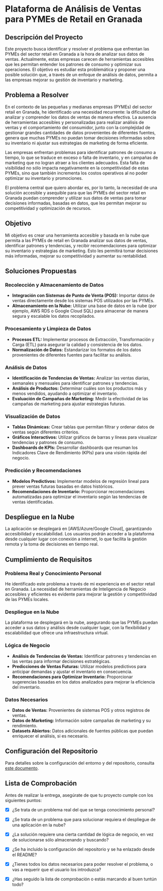 # Plataforma de Análisis de Ventas para PYMEs de Retail en Granada

## Descripción del Proyecto

Este proyecto busca identificar y resolver el problema que enfrentan las PYMEs del sector retail en Granada a la hora de analizar sus datos de ventas. Actualmente, estas empresas carecen de herramientas accesibles que les permitan entender los patrones de consumo y optimizar sus operaciones. El objetivo es estudiar esta problemática y proponer una posible solución que, a través de un enfoque de análisis de datos, permita a las empresas mejorar su gestión de inventario y marketing.

## Problema a Resolver

En el contexto de las pequeñas y medianas empresas (PYMEs) del sector retail en Granada, he identificado una necesidad recurrente: la dificultad de analizar y comprender los datos de ventas de manera efectiva. La ausencia de herramientas accesibles y personalizadas para realizar análisis de ventas y el comportamiento del consumidor, junto con la complejidad de gestionar grandes cantidades de datos provenientes de diferentes fuentes, genera que muchas PYMEs no puedan tomar decisiones informadas sobre su inventario ni ajustar sus estrategias de marketing de forma eficiente.

Las empresas enfrentan problemas para identificar patrones de consumo a tiempo, lo que se traduce en exceso o falta de inventario, y en campañas de marketing que no logran atraer a los clientes adecuados. Esta falta de visibilidad no sólo impacta negativamente en la competitividad de estas PYMEs, sino que también incrementa los costos operativos al no poder optimizar su inventario y promociones.

El problema central que quiero abordar es, por lo tanto, la necesidad de una solución accesible y asequible para que las PYMEs del sector retail en Granada puedan comprender y utilizar sus datos de ventas para tomar decisiones informadas, basadas en datos, que les permitan mejorar su competitividad y optimización de recursos.

## Objetivo

Mi objetivo es crear una herramienta accesible y basada en la nube que permita a las PYMEs de retail en Granada analizar sus datos de ventas, identificar patrones y tendencias, y recibir recomendaciones para optimizar su inventario y estrategias de marketing. Esto les permitirá tomar decisiones más informadas, mejorar su competitividad y aumentar su rentabilidad.

## Soluciones Propuestas

### Recolección y Almacenamiento de Datos

-   **Integración con Sistemas de Punto de Venta (POS):** Importar datos de ventas directamente desde los sistemas POS utilizados por las PYMEs.
-   **Almacenamiento en la Nube:** Utilizar una base de datos en la nube (por ejemplo, AWS RDS o Google Cloud SQL) para almacenar de manera segura y escalable los datos recopilados.

### Procesamiento y Limpieza de Datos

-   **Procesos ETL:** Implementar procesos de Extracción, Transformación y Carga (ETL) para asegurar la calidad y consistencia de los datos.
-   **Normalización de Datos:** Estandarizar los formatos de los datos provenientes de diferentes fuentes para facilitar su análisis.

### Análisis de Datos

-   **Identificación de Tendencias de Ventas:** Analizar las ventas diarias, semanales y mensuales para identificar patrones y tendencias.
-   **Análisis de Productos:** Determinar cuáles son los productos más y menos vendidos, ayudando a optimizar el inventario.
-   **Evaluación de Campañas de Marketing:** Medir la efectividad de las campañas de marketing para ajustar estrategias futuras.

### Visualización de Datos

-   **Tablas Dinámicas:** Crear tablas que permitan filtrar y ordenar datos de ventas según diferentes criterios.
-   **Gráficos Interactivos:** Utilizar gráficos de barras y líneas para visualizar tendencias y patrones de consumo.
-   **Dashboards de KPIs:** Desarrollar dashboards que resuman los Indicadores Clave de Rendimiento (KPIs) para una visión rápida del negocio.

### Predicción y Recomendaciones

-   **Modelos Predictivos:** Implementar modelos de regresión lineal para prever ventas futuras basadas en datos históricos.
-   **Recomendaciones de Inventario:** Proporcionar recomendaciones automatizadas para optimizar el inventario según las tendencias de ventas identificadas.

## Despliegue en la Nube

La aplicación se desplegará en [AWS/Azure/Google Cloud], garantizando accesibilidad y escalabilidad. Los usuarios podrán acceder a la plataforma desde cualquier lugar con conexión a internet, lo que facilita la gestión remota y la toma de decisiones en tiempo real.

## Cumplimiento de Requisitos

### Problema Real y Conocimiento Personal

He identificado este problema a través de mi experiencia en el sector retail en Granada. La necesidad de herramientas de Inteligencia de Negocio accesibles y eficientes es evidente para mejorar la gestión y competitividad de las PYMEs locales.

### Despliegue en la Nube

La plataforma se desplegará en la nube, asegurando que las PYMEs puedan acceder a sus datos y análisis desde cualquier lugar, con la flexibilidad y escalabilidad que ofrece una infraestructura virtual.

### Lógica de Negocio

-   **Análisis de Tendencias de Ventas:** Identificar patrones y tendencias en las ventas para informar decisiones estratégicas.
-   **Predicciones de Ventas Futuras:** Utilizar modelos predictivos para anticipar demandas y ajustar el inventario en consecuencia.
-   **Recomendaciones para Optimizar Inventario:** Proporcionar sugerencias basadas en los datos analizados para mejorar la eficiencia del inventario.

### Datos Necesarios

-   **Datos de Ventas:** Provenientes de sistemas POS y otros registros de ventas.
-   **Datos de Marketing:** Información sobre campañas de marketing y su rendimiento.
-   **Datasets Abiertos:** Datos adicionales de fuentes públicas que puedan enriquecer el análisis, si es necesario.

## Configuración del Repositorio

Para detalles sobre la configuración del entorno y del repositorio, consulta [este documento](docs/config.md).

## Lista de Comprobación

Antes de realizar la entrega, asegúrate de que tu proyecto cumple con los siguientes puntos:

- [X] ¿Se trata de un problema real del que se tenga conocimiento personal?
- [X] ¿Se trata de un problema que para solucionar requiera el despliegue de una aplicación en la nube?
- [X] ¿La solución requiere una cierta cantidad de lógica de negocio, en vez de solucionarse sólo almacenando y buscando?
- [X] ¿Se ha incluido la configuración del repositorio y se ha enlazado desde el README?
- [X] ¿Tienes todos los datos necesarios para poder resolver el problema, o vas a requerir que el usuario los introduzca?
- [X] ¿Has seguido la lista de comprobación o estás marcando al buen tuntún todo?

